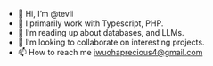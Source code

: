 - 👋 Hi, I’m @tevli
- 👀 I primarily work with Typescript, PHP.
- 🌱 I’m reading up about databases, and LLMs.
- 💞️ I’m looking to collaborate on interesting projects.
- 📫 How to reach me iwuohaprecious4@gmail.com

<!---
tevli/tevli is a ✨ special ✨ repository because its `README.md` (this file) appears on your GitHub profile.
You can click the Preview link to take a look at your changes.
--->
